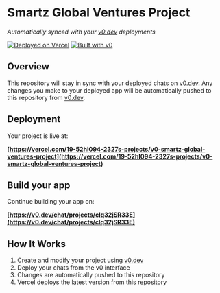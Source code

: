 # Smartz Global Ventures Project

*Automatically synced with your [v0.dev](https://v0.dev) deployments*

[![Deployed on Vercel](https://img.shields.io/badge/Deployed%20on-Vercel-black?style=for-the-badge&logo=vercel)](https://vercel.com/19-52hl094-2327s-projects/v0-smartz-global-ventures-project)
[![Built with v0](https://img.shields.io/badge/Built%20with-v0.dev-black?style=for-the-badge)](https://v0.dev/chat/projects/clq32jSR33E)

## Overview

This repository will stay in sync with your deployed chats on [v0.dev](https://v0.dev).
Any changes you make to your deployed app will be automatically pushed to this repository from [v0.dev](https://v0.dev).

## Deployment

Your project is live at:

**[https://vercel.com/19-52hl094-2327s-projects/v0-smartz-global-ventures-project](https://vercel.com/19-52hl094-2327s-projects/v0-smartz-global-ventures-project)**

## Build your app

Continue building your app on:

**[https://v0.dev/chat/projects/clq32jSR33E](https://v0.dev/chat/projects/clq32jSR33E)**

## How It Works

1. Create and modify your project using [v0.dev](https://v0.dev)
2. Deploy your chats from the v0 interface
3. Changes are automatically pushed to this repository
4. Vercel deploys the latest version from this repository